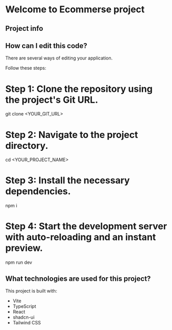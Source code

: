 # Welcome to Ecommerse project

## Project info


## How can I edit this code?

There are several ways of editing your application.

Follow these steps:


# Step 1: Clone the repository using the project's Git URL.
git clone <YOUR_GIT_URL>

# Step 2: Navigate to the project directory.
cd <YOUR_PROJECT_NAME>

# Step 3: Install the necessary dependencies.
npm i

# Step 4: Start the development server with auto-reloading and an instant preview.
npm run dev


## What technologies are used for this project?

This project is built with:

- Vite
- TypeScript
- React
- shadcn-ui
- Tailwind CSS


